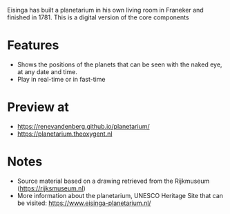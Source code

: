 Eisinga has built a planetarium in his own living room in Franeker and finished in 1781. This is a digital version of the core components

# Features
- Shows the positions of the planets that can be seen with the naked eye, at any date and time.
- Play in real-time or in fast-time
  
# Preview at
- https://renevandenberg.github.io/planetarium/
- https://planetarium.theoxygent.nl

# Notes
- Source material based on a drawing retrieved from the Rijkmuseum (https://rijksmuseum.nl)
- More information about the planetarium, UNESCO Heritage Site that can be visited: https://www.eisinga-planetarium.nl/
